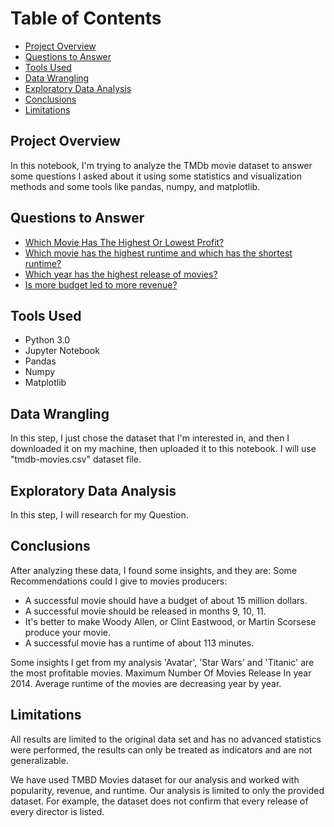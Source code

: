# Table of Contents

- [Project Overview](#project-overview)
- [Questions to Answer](#questions-to-answer)
- [Tools Used](#tools-used)
- [Data Wrangling](#data-wrangling)
- [Exploratory Data Analysis](#exploratory-data-analysis)
- [Conclusions](#conclusions)
- [Limitations](#limitations)

## Project Overview

In this notebook, I'm trying to analyze the TMDb movie dataset to answer some questions I asked about it using some statistics and visualization methods and some tools like pandas, numpy, and matplotlib.

## Questions to Answer

- [Which Movie Has The Highest Or Lowest Profit?](#question-1)
- [Which movie has the highest runtime and which has the shortest runtime?](#question-2)
- [Which year has the highest release of movies?](#question-3)
- [Is more budget led to more revenue?](#question-4)

## Tools Used

- Python 3.0
- Jupyter Notebook
- Pandas
- Numpy
- Matplotlib

## Data Wrangling

In this step, I just chose the dataset that I'm interested in, and then I downloaded it on my machine, then uploaded it to this notebook. I will use "tmdb-movies.csv" dataset file.

## Exploratory Data Analysis

In this step, I will research for my Question.

## Conclusions

After analyzing these data, I found some insights, and they are: Some Recommendations could I give to movies producers:

- A successful movie should have a budget of about 15 million dollars.
- A successful movie should be released in months 9, 10, 11.
- It's better to make Woody Allen, or Clint Eastwood, or Martin Scorsese produce your movie.
- A successful movie has a runtime of about 113 minutes.

Some insights I get from my analysis 'Avatar', 'Star Wars' and 'Titanic' are the most profitable movies.
Maximum Number Of Movies Release In year 2014.
Average runtime of the movies are decreasing year by year.

## Limitations

All results are limited to the original data set and has no advanced statistics were performed, the results can only be treated as indicators and are not generalizable.

We have used TMBD Movies dataset for our analysis and worked with popularity, revenue, and runtime. Our analysis is limited to only the provided dataset. For example, the dataset does not confirm that every release of every director is listed.
